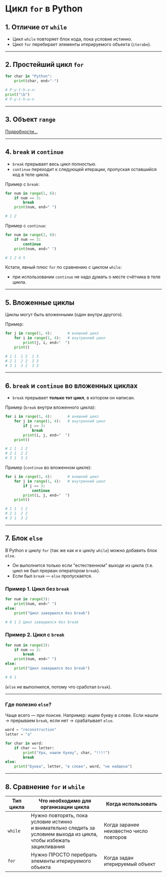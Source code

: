 # Цикл `for` в Python

## 1. Отличие от `while`

* Цикл `while` повторяет блок кода, пока условие истинно.
* Цикл `for` перебирает элементы итерируемого объекта (`iterabe`).

---

## 2. Простейший цикл `for`

```python
for char in "Python":
    print(char, end="-")
    
# P-y-t-h-o-n-
print("\b")
# P-y-t-h-o-n
```

---

## 3. Объект `range`


[Подробности...](./theory_03__range.md)


---

## 4. `break` и `continue`

* `break` прерывает весь цикл полностью.
* `continue` переходит к следующей итерации, пропуская оставшийся код в теле цикла.

Пример с `break`:

```python
for num in range(1, 6):
    if num == 3:
        break
    print(num, end=" ")

# 1 2 
```

Пример с `continue`:

```python
for num in range(1, 6):
    if num == 3:
        continue
    print(num, end=" ")

# 1 2 4 5 
```

Кстати, явный плюс `for` по сравнению с циклом `while`: 
- при использовании `continue` не надо думать о месте счётчика в теле цикла.

---

## 5. Вложенные циклы

Циклы могут быть вложенными (один внутри другого).

Пример:

```python
for j in range(1, 4):       # внешний цикл
    for i in range(1, 4):   # внутренний цикл
        print(j, i, end="  ")
    print()

# 1 1  1 2  1 3  
# 2 1  2 2  2 3  
# 3 1  3 2  3 3
```

---

## 6. `break` и `continue` во вложенных циклах

* `break` прерывает **только тот цикл**, в котором он написан.

Пример (`break` внутри вложенного цикла):

```python
for i in range(1, 4):       # внешний цикл
    for j in range(1, 4):   # внутренний цикл
        if j == 3:
            break
        print(i, j, end="  ")
    print()

# 1 1  1 2  
# 2 1  2 2  
# 3 1  3 2 
```


Пример (`continue` во вложенном цикле):

```python
for i in range(1, 4):       # внешний цикл
    for j in range(1, 4):   # внутренний цикл
        if j == 3:
            continue
        print(i, j, end="  ")
    print()

# 1 1  1 2  
# 2 1  2 2  
# 3 1  3 2 
```

---

## 7. Блок `else`

В Python к циклу `for` (так же как и к циклу `while`) можно добавить блок `else`.

* Он выполнится только если "естественном" выходе из цикла (т.е. цикл не был прерван оператором `break`).
* Если был `break` — `else` пропускается.

### Пример 1. Цикл без `break`

```python
for num in range(3):
    print(num, end=" ")
else:
    print("Цикл завершился без break")

# 0 1 2 Цикл завершился без break
```

### Пример 2. Цикл с `break`

```python
for num in range(3):
    if num == 2:
        break
    print(num, end=" ")
else:
    print("Цикл завершился без break")

# 0 1
```

(`else` не выполнился, потому что сработал `break`).

---

### Где полезно `else`?

Чаще всего — при поиске.
Например: ищем букву в слове. Если нашли → прерываем `break`, если нет → срабатывает `else`.

```python
word = "reconstruction"
letter = "a"

for char in word:
    if char == letter:
        print("Ура, нашли букву", char, "!!!!")
        break
else:
    print("Буква", letter, "в слове", word, "не найдена")
```

---

## 8. Сравнение `for` и `while`

| Тип цикла | Что необходимо для организации цикла                                                                                           | Когда использовать                      |
|-----------|--------------------------------------------------------------------------------------------------------------------------------|-----------------------------------------|
| `while`   | Нужно повторять, пока условие истинно <br> и внимательно следить за условием выхода из цикла, <br> чтобы избежать зацикливания | Когда заранее неизвестно число повторов |
| `for`     | Нужно ПРОСТО перебрать элементы итерируемого объекта                                                                           | Когда задан итерируемый объект          |

